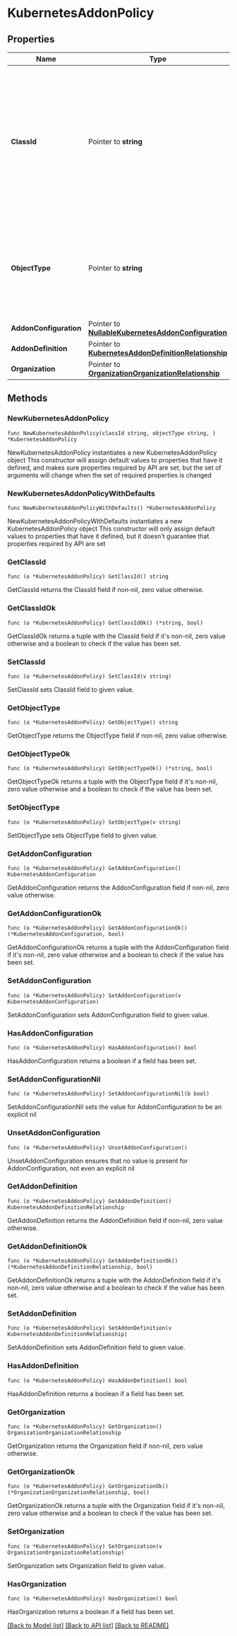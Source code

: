 # KubernetesAddonPolicy

## Properties

Name | Type | Description | Notes
------------ | ------------- | ------------- | -------------
**ClassId** | Pointer to **string** | The fully-qualified name of the instantiated, concrete type. This property is used as a discriminator to identify the type of the payload when marshaling and unmarshaling data. | [default to "kubernetes.AddonPolicy"]
**ObjectType** | Pointer to **string** | The fully-qualified name of the instantiated, concrete type. The value should be the same as the &#39;ClassId&#39; property. | [default to "kubernetes.AddonPolicy"]
**AddonConfiguration** | Pointer to [**NullableKubernetesAddonConfiguration**](KubernetesAddonConfiguration.md) |  | [optional] 
**AddonDefinition** | Pointer to [**KubernetesAddonDefinitionRelationship**](KubernetesAddonDefinitionRelationship.md) |  | [optional] 
**Organization** | Pointer to [**OrganizationOrganizationRelationship**](OrganizationOrganizationRelationship.md) |  | [optional] 

## Methods

### NewKubernetesAddonPolicy

`func NewKubernetesAddonPolicy(classId string, objectType string, ) *KubernetesAddonPolicy`

NewKubernetesAddonPolicy instantiates a new KubernetesAddonPolicy object
This constructor will assign default values to properties that have it defined,
and makes sure properties required by API are set, but the set of arguments
will change when the set of required properties is changed

### NewKubernetesAddonPolicyWithDefaults

`func NewKubernetesAddonPolicyWithDefaults() *KubernetesAddonPolicy`

NewKubernetesAddonPolicyWithDefaults instantiates a new KubernetesAddonPolicy object
This constructor will only assign default values to properties that have it defined,
but it doesn't guarantee that properties required by API are set

### GetClassId

`func (o *KubernetesAddonPolicy) GetClassId() string`

GetClassId returns the ClassId field if non-nil, zero value otherwise.

### GetClassIdOk

`func (o *KubernetesAddonPolicy) GetClassIdOk() (*string, bool)`

GetClassIdOk returns a tuple with the ClassId field if it's non-nil, zero value otherwise
and a boolean to check if the value has been set.

### SetClassId

`func (o *KubernetesAddonPolicy) SetClassId(v string)`

SetClassId sets ClassId field to given value.


### GetObjectType

`func (o *KubernetesAddonPolicy) GetObjectType() string`

GetObjectType returns the ObjectType field if non-nil, zero value otherwise.

### GetObjectTypeOk

`func (o *KubernetesAddonPolicy) GetObjectTypeOk() (*string, bool)`

GetObjectTypeOk returns a tuple with the ObjectType field if it's non-nil, zero value otherwise
and a boolean to check if the value has been set.

### SetObjectType

`func (o *KubernetesAddonPolicy) SetObjectType(v string)`

SetObjectType sets ObjectType field to given value.


### GetAddonConfiguration

`func (o *KubernetesAddonPolicy) GetAddonConfiguration() KubernetesAddonConfiguration`

GetAddonConfiguration returns the AddonConfiguration field if non-nil, zero value otherwise.

### GetAddonConfigurationOk

`func (o *KubernetesAddonPolicy) GetAddonConfigurationOk() (*KubernetesAddonConfiguration, bool)`

GetAddonConfigurationOk returns a tuple with the AddonConfiguration field if it's non-nil, zero value otherwise
and a boolean to check if the value has been set.

### SetAddonConfiguration

`func (o *KubernetesAddonPolicy) SetAddonConfiguration(v KubernetesAddonConfiguration)`

SetAddonConfiguration sets AddonConfiguration field to given value.

### HasAddonConfiguration

`func (o *KubernetesAddonPolicy) HasAddonConfiguration() bool`

HasAddonConfiguration returns a boolean if a field has been set.

### SetAddonConfigurationNil

`func (o *KubernetesAddonPolicy) SetAddonConfigurationNil(b bool)`

 SetAddonConfigurationNil sets the value for AddonConfiguration to be an explicit nil

### UnsetAddonConfiguration
`func (o *KubernetesAddonPolicy) UnsetAddonConfiguration()`

UnsetAddonConfiguration ensures that no value is present for AddonConfiguration, not even an explicit nil
### GetAddonDefinition

`func (o *KubernetesAddonPolicy) GetAddonDefinition() KubernetesAddonDefinitionRelationship`

GetAddonDefinition returns the AddonDefinition field if non-nil, zero value otherwise.

### GetAddonDefinitionOk

`func (o *KubernetesAddonPolicy) GetAddonDefinitionOk() (*KubernetesAddonDefinitionRelationship, bool)`

GetAddonDefinitionOk returns a tuple with the AddonDefinition field if it's non-nil, zero value otherwise
and a boolean to check if the value has been set.

### SetAddonDefinition

`func (o *KubernetesAddonPolicy) SetAddonDefinition(v KubernetesAddonDefinitionRelationship)`

SetAddonDefinition sets AddonDefinition field to given value.

### HasAddonDefinition

`func (o *KubernetesAddonPolicy) HasAddonDefinition() bool`

HasAddonDefinition returns a boolean if a field has been set.

### GetOrganization

`func (o *KubernetesAddonPolicy) GetOrganization() OrganizationOrganizationRelationship`

GetOrganization returns the Organization field if non-nil, zero value otherwise.

### GetOrganizationOk

`func (o *KubernetesAddonPolicy) GetOrganizationOk() (*OrganizationOrganizationRelationship, bool)`

GetOrganizationOk returns a tuple with the Organization field if it's non-nil, zero value otherwise
and a boolean to check if the value has been set.

### SetOrganization

`func (o *KubernetesAddonPolicy) SetOrganization(v OrganizationOrganizationRelationship)`

SetOrganization sets Organization field to given value.

### HasOrganization

`func (o *KubernetesAddonPolicy) HasOrganization() bool`

HasOrganization returns a boolean if a field has been set.


[[Back to Model list]](../README.md#documentation-for-models) [[Back to API list]](../README.md#documentation-for-api-endpoints) [[Back to README]](../README.md)


